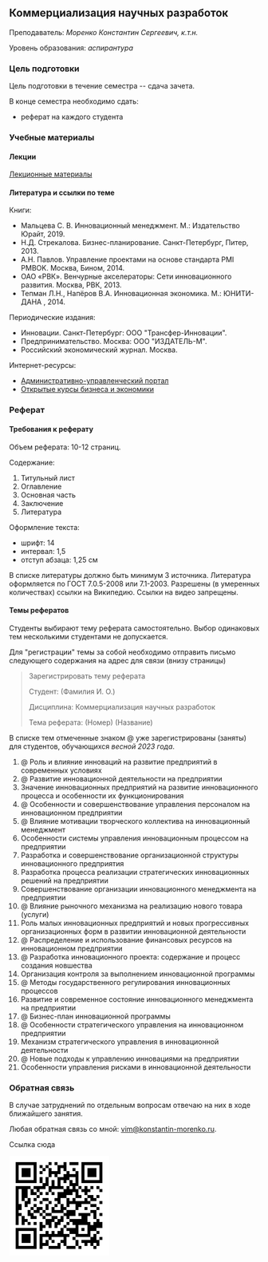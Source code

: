 <!-- Yandex.Metrika counter -->
<script type="text/javascript" >
   (function(m,e,t,r,i,k,a){m[i]=m[i]||function(){(m[i].a=m[i].a||[]).push(arguments)};
   m[i].l=1*new Date();k=e.createElement(t),a=e.getElementsByTagName(t)[0],k.async=1,k.src=r,a.parentNode.insertBefore(k,a)})
   (window, document, "script", "https://mc.yandex.ru/metrika/tag.js", "ym");

   ym(69954367, "init", {
        clickmap:true,
        trackLinks:true,
        accurateTrackBounce:true
   });
</script>
<noscript><div><img src="https://mc.yandex.ru/watch/69954367" style="position:absolute; left:-9999px;" alt="" /></div></noscript>
<!-- /Yandex.Metrika counter -->

## Коммерциализация научных разработок

Преподаватель: *Моренко Константин Сергеевич, к.т.н.*

Уровень образования: *аспирантура*


### Цель подготовки

Цель подготовки в течение семестра -- сдача зачета.
 
В конце семестра необходимо сдать:
- реферат на каждого студента


### Учебные материалы


#### Лекции

[Лекционные материалы](https://konstantin-morenko.ru/phd-commercialization-book/)


#### Литература и ссылки по теме

Книги:
- Мальцева С. В. Инновационный менеджмент. М.: Издательство Юрайт, 2019.
- Н.Д. Стрекалова. Бизнес-планирование. Санкт-Петербург, Питер, 2013.
- А.Н. Павлов. Управление проектами на основе стандарта PMI PMBOK. Москва, Бином, 2014.
- ОАО «РВК». Венчурные акселераторы: Сети инновационного развития. Москва, РВК, 2013.
- Тепман Л.Н., Напёров В.А. Инновационная экономика. М.: ЮНИТИ-ДАНА , 2014.

Периодические издания:
-  Инновации. Санкт-Петербург: ООО "Трансфер-Инновации".
-  Предпринимательство. Москва: ООО "ИЗДАТЕЛЬ-М".
-  Российский экономический журнал. Москва.

Интернет-ресурсы:
- [Административно-управленческий портал](http://www.aup.ru)
- [Открытые курсы бизнеса и
  экономики](https://college.ru/economics/management.html)


### Реферат


#### Требования к реферату

Объем реферата: 10-12 страниц.

Содержание:
1. Титульный лист
2. Оглавление
3. Основная часть
4. Заключение
5. Литература

Оформление текста:
- шрифт: 14
- интервал: 1,5
- отступ абзаца: 1,25 см

В списке литературы должно быть минимум 3 источника.  Литература
оформляется по ГОСТ 7.0.5-2008 или 7.1-2003.  Разрешены (в умеренных
количествах) ссылки на Википедию.  Ссылки на видео запрещены.


#### Темы рефератов

Студенты выбирают тему реферата самостоятельно.  Выбор одинаковых тем
несколькими студентами не допускается.

Для "регистрации" темы за собой необходимо отправить письмо следующего
содержания на адрес для связи (внизу страницы)

> Зарегистрировать тему реферата
>
> Студент: (Фамилия И. О.)
>
> Дисциплина: Коммерциализация научных разработок
>
> Тема реферата: (Номер) (Название)

В списке тем отмеченные знаком @ уже зарегистрированы (заняты) для
студентов, обучающихся *весной 2023 года*.

1. @ Роль и влияние инноваций на развитие предприятий в современных
   условиях
2. @ Развитие инновационной деятельности на предприятии
3. Значение инновационных предприятий на развитие инновационного
   процесса и особенности их функционирования
4. @ Особенности и совершенствование управления персоналом на
   инновационном предприятии
5. @ Влияние мотивации творческого коллектива на инновационный
   менеджмент
6. Особенности системы управления инновационным процессом на
   предприятии
7. Разработка и совершенствование организационной структуры
   инновационного предприятия
8. Разработка процесса реализации стратегических инновационных решений
   на предприятии
9. Совершенствование организации инновационного менеджмента на
   предприятии
10. @ Влияние рыночного механизма на реализацию нового товара (услуги)
11. Роль малых инновационных предприятий и новых прогрессивных
    организационных форм в развитии инновационной деятельности
12. @ Распределение и использование финансовых ресурсов на инновационном
    предприятии
13. @ Разработка инновационного проекта: содержание и процесс создания
    новшества
14. Организация контроля за выполнением инновационной программы
15. @ Методы государственного регулирования инновационных процессов
16. Развитие и современное состояние инновационного менеджмента на
    предприятии
17. @ Бизнес-план инновационной программы
18. @ Особенности стратегического управления на инновационном
    предприятии
19. Механизм стратегического управления в инновационной деятельности
20. @ Новые подходы к управлению инновациями на предприятии
21. Особенности управления рисками в инновационной деятельности


### Обратная связь

В случае затруднений по отдельным вопросам отвечаю на них в ходе
ближайшего занятия.

Любая обратная связь со мной:
[vim@konstantin-morenko.ru](mailto:vim@konstantin-morenko.ru).


Ссылка сюда

![qr-code](qr-code.png)

